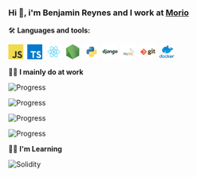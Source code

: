 ### Hi 👋, i'm Benjamin Reynes and I work at [Morio](https://morio.co)

🛠 **Languages and tools:**
<p>
<img height="30" src="https://raw.githubusercontent.com/github/explore/80688e429a7d4ef2fca1e82350fe8e3517d3494d/topics/javascript/javascript.png">&nbsp;
<img height="30" src="https://raw.githubusercontent.com/github/explore/80688e429a7d4ef2fca1e82350fe8e3517d3494d/topics/typescript/typescript.png">&nbsp;
<img height="30" src="https://raw.githubusercontent.com/github/explore/80688e429a7d4ef2fca1e82350fe8e3517d3494d/topics/react/react.png">&nbsp;
<img height="30" src="https://raw.githubusercontent.com/github/explore/80688e429a7d4ef2fca1e82350fe8e3517d3494d/topics/nodejs/nodejs.png">&nbsp;
<img height="30" src="https://raw.githubusercontent.com/github/explore/80688e429a7d4ef2fca1e82350fe8e3517d3494d/topics/python/python.png">&nbsp;
<img height="30" src="https://raw.githubusercontent.com/github/explore/80688e429a7d4ef2fca1e82350fe8e3517d3494d/topics/django/django.png">&nbsp;
<img height="30" src="https://raw.githubusercontent.com/github/explore/80688e429a7d4ef2fca1e82350fe8e3517d3494d/topics/mysql/mysql.png">&nbsp;
<img height="30" src="https://raw.githubusercontent.com/github/explore/80688e429a7d4ef2fca1e82350fe8e3517d3494d/topics/git/git.png">&nbsp;
<img height="30" src="https://raw.githubusercontent.com/github/explore/80688e429a7d4ef2fca1e82350fe8e3517d3494d/topics/docker/docker.png">&nbsp;
</p>

🧑‍💻 **I mainly do at work**

![Progress](https://progress-bar.dev/40/?scale=100&title=React-Typescript&width=200&color=babaca&suffix=%)

![Progress](https://progress-bar.dev/40/?scale=100&title=Pyton-Django++++&width=200&color=babaca&suffix=%)

![Progress](https://progress-bar.dev/5/?scale=100&title=Docker++++++++++&width=200&color=babaca&suffix=%)

![Progress](https://progress-bar.dev/5/?scale=100&title=CI/CD+++++++++++&width=200&color=babaca&suffix=%)

👨‍🎓 **I'm Learning**

![Solidity](https://img.shields.io/badge/Solidity-%23363636.svg?style=for-the-badge&logo=solidity&logoColor=white)
